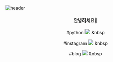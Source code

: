 ![header](https://capsule-render.vercel.app/api?type=waving&color=gradient&height=300&section=header&text=wldnjd2&fontAlignY=40&fontSize=100&desc=&descAlignY=65&animation=twinkling)


<div align="center">
  <h4>안녕하세요👋</h4>


#python
<img src="https://img.shields.io/badge/Python-3766AB?style=flat-square&logo=Python&logoColor=white"/> &nbsp 

#instagram
<a href="https://www.instagram.com/wldnjd2/">
<img src="https://img.shields.io/badge/Instagram-E4405F?style=flat-square&logo=Instagram&logoColor=white"/></a> &nbsp 

#blog
<a href="https://wldnjd2.github.io/">
<img src="https://img.shields.io/badge/Instagram-E4405F?style=flat-square&logo=Instagram&logoColor=white"/></a> &nbsp 

</div>